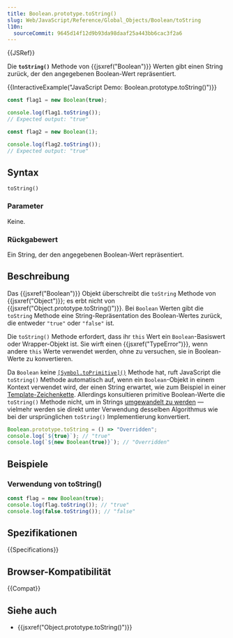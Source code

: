 ```yaml
---
title: Boolean.prototype.toString()
slug: Web/JavaScript/Reference/Global_Objects/Boolean/toString
l10n:
  sourceCommit: 9645d14f12d9b93da98daaf25a443bb6cac3f2a6
---
```


{{JSRef}}

Die **`toString()`** Methode von {{jsxref("Boolean")}} Werten gibt einen String zurück, der den angegebenen Boolean-Wert repräsentiert.

{{InteractiveExample("JavaScript Demo: Boolean.prototype.toString()")}}

```js interactive-example
const flag1 = new Boolean(true);

console.log(flag1.toString());
// Expected output: "true"

const flag2 = new Boolean(1);

console.log(flag2.toString());
// Expected output: "true"
```

## Syntax

```js-nolint
toString()
```

### Parameter

Keine.

### Rückgabewert

Ein String, der den angegebenen Boolean-Wert repräsentiert.

## Beschreibung

Das {{jsxref("Boolean")}} Objekt überschreibt die `toString` Methode von {{jsxref("Object")}}; es erbt nicht von
{{jsxref("Object.prototype.toString()")}}. Bei `Boolean` Werten gibt die `toString` Methode eine String-Repräsentation des Boolean-Wertes zurück, die entweder `"true"` oder `"false"` ist.

Die `toString()` Methode erfordert, dass ihr `this` Wert ein `Boolean`-Basiswert oder Wrapper-Objekt ist. Sie wirft einen {{jsxref("TypeError")}}, wenn andere `this` Werte verwendet werden, ohne zu versuchen, sie in Boolean-Werte zu konvertieren.

Da `Boolean` keine [`[Symbol.toPrimitive]()`](/de/docs/Web/JavaScript/Reference/Global_Objects/Symbol/toPrimitive) Methode hat, ruft JavaScript die `toString()` Methode automatisch auf, wenn ein `Boolean`-Objekt in einem Kontext verwendet wird, der einen String erwartet, wie zum Beispiel in einer [Template-Zeichenkette](/de/docs/Web/JavaScript/Reference/Template_literals). Allerdings konsultieren primitive Boolean-Werte die `toString()` Methode nicht, um in Strings [umgewandelt zu werden](/de/docs/Web/JavaScript/Reference/Global_Objects/String#string_coercion) — vielmehr werden sie direkt unter Verwendung desselben Algorithmus wie bei der ursprünglichen `toString()` Implementierung konvertiert.

```js
Boolean.prototype.toString = () => "Overridden";
console.log(`${true}`); // "true"
console.log(`${new Boolean(true)}`); // "Overridden"
```

## Beispiele

### Verwendung von toString()

```js
const flag = new Boolean(true);
console.log(flag.toString()); // "true"
console.log(false.toString()); // "false"
```

## Spezifikationen

{{Specifications}}

## Browser-Kompatibilität

{{Compat}}

## Siehe auch

- {{jsxref("Object.prototype.toString()")}}
